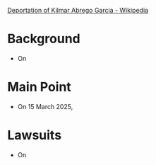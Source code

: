 [Deportation of Kilmar Abrego Garcia - Wikipedia](https://en.wikipedia.org/wiki/Deportation_of_Kilmar_Abrego_Garcia)
# Background
- On

# Main Point
- On 15 March 2025, 

# Lawsuits
- On 